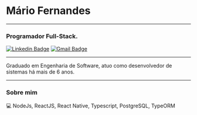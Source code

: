 # Mário Fernandes

---

### Programador Full-Stack.
[![Linkedin Badge](https://img.shields.io/badge/-MarioFernandes-blue?style=flat-square&logo=Linkedin&logoColor=white&link=https://www.linkedin.com/in/mario-fernandes-dev/)](https://www.linkedin.com/in/mario-fernandes-dev/)
[![Gmail Badge](https://img.shields.io/badge/-mariobmf02@gmail.com-c14438?style=flat-square&logo=Gmail&logoColor=white&link=mailto:mariobmf02@gmail.com)](mailto:mariobmf02@gmail.com)

---

Graduado em Engenharia de Software, atuo como desenvolvedor de sistemas há mais de 6 anos.

---

### Sobre mim

💻 NodeJs, ReactJS, React Native, Typescript, PostgreSQL, TypeORM
